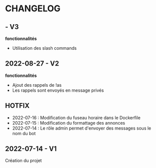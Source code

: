 # CHANGELOG

## - V3
**fonctionnalités**
* Utilisation des slash commands

## 2022-08-27 - V2
**fonctionnalités**  
* Ajout des rappels de !as
* Les rappels sont envoyés en message privés

## HOTFIX
* 2022-07-16 : Modification du fuseau horaire dans le Dockerfile
* 2022-07-15 : Modification du formattage des annonces
* 2022-07-14 : Le rôle admin permet d'envoyer des messages sous le nom du bot

## 2022-07-14 - V1
Création du projet